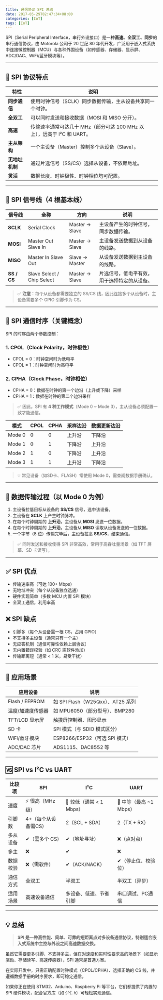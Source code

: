 ```yaml
---
title: 通信协议 SPI 总结
date: 2017-05-29T02:47:34+08:00
categories: [IoT]
tags: [IoT]
---
```


<!--more-->

SPI（Serial Peripheral Interface，串行外设接口）是一种**高速、全双工、同步**的串行通信协议，由 Motorola 公司于 20 世纪 80 年代开发，广泛用于嵌入式系统中连接微控制器（MCU）与各种外围设备（如传感器、存储器、显示屏、ADC/DAC、WiFi/蓝牙模块等）。

---

## 🔧 SPI 协议特点

| 特性           | 说明                                                                    |
| -------------- | ----------------------------------------------------------------------- |
| **同步通信**   | 使用时钟信号（SCLK）同步数据传输，主从设备共享同一个时钟。              |
| **全双工**     | 可以同时发送和接收数据（MOSI 和 MISO 分开）。                           |
| **高速**       | 传输速率通常可达几十 MHz（部分可达 100 MHz 以上），远高于 I²C 和 UART。 |
| **主从架构**   | 一个主设备（Master）控制多个从设备（Slave）。                           |
| **无地址机制** | 通过片选信号（SS/CS）选择从设备，不依赖地址。                           |
| **灵活**       | 数据长度、时钟极性、时钟相位均可配置。                                  |

---

## 📡 SPI 信号线（4 根基本线）

| 信号线      | 全称                       | 方向           | 说明                                         |
| ----------- | -------------------------- | -------------- | -------------------------------------------- |
| **SCLK**    | Serial Clock               | Master → Slave | 主设备产生的时钟信号，同步数据传输。         |
| **MOSI**    | Master Out Slave In        | Master → Slave | 主设备发送数据到从设备的线路。               |
| **MISO**    | Master In Slave Out        | Slave → Master | 从设备发送数据到主设备的线路。               |
| **SS / CS** | Slave Select / Chip Select | Master → Slave | 片选信号，低电平有效，用于选择特定的从设备。 |

> ✅ **注意**：每个从设备都需要独立的 SS/CS 线，因此连接多个从设备时，主设备需要多个 GPIO 引脚作为 CS。

---

## 📐 SPI 通信时序（关键概念）

SPI 的时序由两个参数控制：

### 1. **CPOL**（Clock Polarity，时钟极性）

- CPOL = 0：时钟空闲时为低电平
- CPOL = 1：时钟空闲时为高电平

### 2. **CPHA**（Clock Phase，时钟相位）

- CPHA = 0：数据在时钟的第一个边沿（上升或下降）采样
- CPHA = 1：数据在时钟的第二个边沿采样

> ✅ 因此，SPI 有 **4 种工作模式**（Mode 0 ~ Mode 3），主从设备必须配置一致才能通信。

| 模式   | CPOL | CPHA | 采样边沿 | 数据更新边沿 |
| ------ | ---- | ---- | -------- | ------------ |
| Mode 0 | 0    | 0    | 上升沿   | 下降沿       |
| Mode 1 | 0    | 1    | 下降沿   | 上升沿       |
| Mode 2 | 1    | 0    | 下降沿   | 上升沿       |
| Mode 3 | 1    | 1    | 上升沿   | 下降沿       |

> 💡 常见设备（如SD卡、FLASH）常使用 Mode 0，需查阅数据手册确认。

---

## 🔄 数据传输过程（以 Mode 0 为例）

1. 主设备拉低目标从设备的 **SS/CS** 信号，选中该设备。
2. 主设备在 **SCLK** 上产生时钟脉冲。
3. 在每个时钟周期的 **上升沿**，主设备从 **MOSI** 发送一位数据。
4. 在每个时钟周期的 **上升沿**，主设备从 **MISO** 读取从设备发送的一位数据。
5. 一个字节（8 位）传输完毕后，主设备拉高 **SS/CS**，结束通信。

> ✅ 同时发送和接收使得 SPI 非常高效，常用于高吞吐量场景（如 TFT 屏幕、SD 卡读写）。

---

## ✅ SPI 优点

- 传输速率高（可达 100+ Mbps）
- 无地址冲突（每个从设备独立选通）
- 硬件实现简单（多数 MCU 内置 SPI 模块）
- 全双工通信，利用率高

## ❌ SPI 缺点

- 引脚多（每个从设备需一根 CS，占用 GPIO）
- 不支持多主设备（通常只有一个主）
- 无应答机制（通信可靠性依赖上层协议）
- 无内置错误校验（如 CRC 需软件添加）
- 传输距离短（通常 < 1 米，易受干扰）

---

## 📌 应用场景

| 应用设备          | 说明                              |
| ----------------- | --------------------------------- |
| Flash / EEPROM    | 如 SPI Flash（W25Qxx）、AT25 系列 |
| 温度/加速度传感器 | 如 MPU6050（部分型号）、BMP280    |
| TFT/LCD 显示屏    | 触摸屏控制器、图形显示            |
| SD 卡             | SPI 模式（与 SDIO 模式区分）      |
| WiFi/蓝牙模块     | ESP8266/ESP32（可选 SPI 模式）    |
| ADC/DAC 芯片      | ADS1115、DAC8552 等               |

---

## 🆚 SPI vs I²C vs UART

| 比较项   | SPI                  | I²C                      | UART                    |
| -------- | -------------------- | ------------------------ | ----------------------- |
| 速度     | ⚡ 很高（MHz级）     | 🐢 较低（通常 < 1 Mbps） | 🐢 中等（最高 ~1 Mbps） |
| 引脚数   | 4+（每个从设备需CS） | 2（SCL + SDA）           | 2（TX + RX）            |
| 多从设备 | ✔（需多个 CS）      | ✔（地址寻址）           | ❌（点对点）            |
| 多主     | ❌                   | ✔                       | ❌                      |
| 数据校验 | ❌（需软件）         | ✔（ACK/NACK）           | ✔（停止位、校验位）    |
| 通信方式 | 全双工               | 半双工                   | 半双工（异步）          |
| 适用场景 | 高速设备通信         | 多设备、低速、节省引脚   | 串口调试、PC通信        |

---

## 💡 总结

> **SPI 是一种高性能、简单、可靠的短距离点对多设备通信协议，特别适合嵌入式系统中主控与外设之间高速数据交换。**

虽然它需要更多引脚、不支持多主，但在对速度和实时性要求高的场景下（如显示驱动、存储读写、高速传感器），SPI 通常是首选方案。

在实际开发中，只需正确配置时钟模式（CPOL/CPHA）、选择正确的 CS 线，并遵循数据手册的时序要求，即可稳定通信。

如果你正在使用 STM32、Arduino、Raspberry Pi 等平台，它们都提供了内置的 SPI 硬件模块，配合官方库（如 `SPI.h`）可轻松实现通信。
